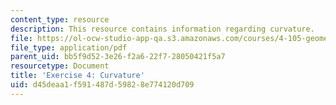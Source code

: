 ```yaml
---
content_type: resource
description: This resource contains information regarding curvature.
file: https://ol-ocw-studio-app-qa.s3.amazonaws.com/courses/4-105-geometric-disciplines-and-architecture-skills-reciprocal-methodologies-fall-2012/d45deaa1f591487d59828e774120d709_MIT4_105F12_ex4-curvature.pdf
file_type: application/pdf
parent_uid: bb5f9d52-3e26-f2a6-22f7-28050421f5a7
resourcetype: Document
title: 'Exercise 4: Curvature'
uid: d45deaa1-f591-487d-5982-8e774120d709
---
```


